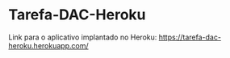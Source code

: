 # Tarefa-DAC-Heroku
Link para o aplicativo implantado no Heroku: https://tarefa-dac-heroku.herokuapp.com/
